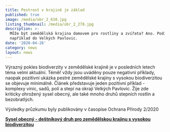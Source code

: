 ```yaml
---
title: Pestrost v krajině je základ
published: true
image: /media/obr_2_610.jpg
listing_thumbnail: /media/obr_2_278.jpg
description: >-
  Může být zemědělská krajina domovem pro rostliny a zvířata? Ano. Podívejte se
  například do Velkých Pavlovic.
date: '2020-04-26'
category: news
layout: news
---
```

Výrazný pokles biodiverzity v zemědělské krajině je v posledních letech téma velmi aktuální. Téměř vždy jsou uváděny pouze negativní příklady, naopak pozitivní ukázka pestré zemědělské krajiny s vysokou biodiverzitou se objevuje minimálně. Článek představuje jeden pozitivní příklad - komplexy vinic, sadů, polí a stepí na okraji Velkých Pavlovic. Žije zde kriticky ohrožený sysel obecný, ale také mnoho druhů stepních rostlin a bezobratlých. 

Výsledky průzkumu byly publikovány v časopise Ochrana Přírody 2/2020

****[**Sysel obecný - deštníkový druh pro zemědělskou krajinu s vysokou biodiverzitou**](https://www.casopis.ochranaprirody.cz/pece-o-prirodu-a-krajinu/sysel-obecny-destnikovy-druh-pro-zemedelskou-krajinu-s-vysokou-biodiverzitou/)****
